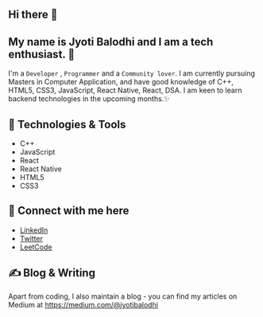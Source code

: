 ## Hi there 👋 

## My name is Jyoti Balodhi and I am a tech enthusiast. 🧐
I'm a `Developer` , `Programmer` and a `Community lover`. I am currently pursuing Masters in Computer Application, and have good knowledge of C++, HTML5, CSS3, JavaScript, React Native, React, DSA. I am keen to learn backend technologies in the upcoming months.✨

## 🔧 Technologies & Tools

- C++
- JavaScript
- React
- React Native
- HTML5
- CSS3


## 🤝 Connect with me here 
<!-- links to social media accounts -->

- [LinkedIn](https://www.linkedin.com/in/jyotibalodhi)
- [Twitter](https://twitter.com/JyotiBalodhi?s=03)
- [LeetCode](https://leetcode.com/Jyoti_Balodhi)


## ✍ Blog & Writing

Apart from coding, I also maintain a blog - you can find my articles on Medium at https://medium.com/@jyotibalodhi 


